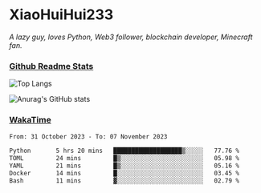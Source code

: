 # XiaoHuiHui233

*A lazy guy, loves Python, Web3 follower, blockchain developer, Minecraft fan.*

### [Github Readme Stats](https://github.com/anuraghazra/github-readme-stats)

![Top Langs](https://github-readme-stats.vercel.app/api/top-langs/?username=XiaoHuiHui233&layout=compact&theme=github_dark)

![Anurag's GitHub stats](https://github-readme-stats.vercel.app/api?username=XiaoHuiHui233&show_icons=true&theme=github_dark)

### [WakaTime](https://wakatime.com)

<!--START_SECTION:waka-->

```txt
From: 31 October 2023 - To: 07 November 2023

Python       5 hrs 20 mins   ███████████████████▒░░░░░   77.76 %
TOML         24 mins         █▒░░░░░░░░░░░░░░░░░░░░░░░   05.98 %
YAML         21 mins         █▒░░░░░░░░░░░░░░░░░░░░░░░   05.16 %
Docker       14 mins         █░░░░░░░░░░░░░░░░░░░░░░░░   03.45 %
Bash         11 mins         ▓░░░░░░░░░░░░░░░░░░░░░░░░   02.79 %
```

<!--END_SECTION:waka-->
